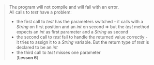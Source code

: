 > The program will not compile and will fail with an error.  
> All calls to _test_ have a problem:
> * the first call to _test_ has the parameters switched - it calls with a _String_ on first position and an _int_ on second => but the _test_ method expects an _int_ as first parameter and a _String_ as second
> * the second call to _test_ fail to handle the returned value correctly - it tries to assign it to a _String_ variable. But the return type of _test_ is declared to be an _int_
> * the third call to _test_ misses one parameter      
> (**Lesson 6**)